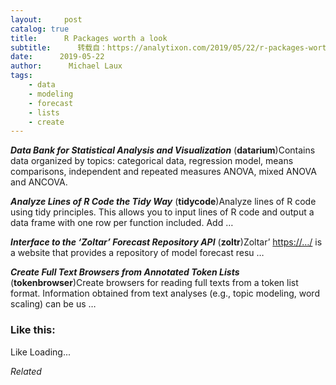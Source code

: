 ```yaml
---
layout:     post
catalog: true
title:      R Packages worth a look
subtitle:      转载自：https://analytixon.com/2019/05/22/r-packages-worth-a-look-1524/
date:      2019-05-22
author:      Michael Laux
tags:
    - data
    - modeling
    - forecast
    - lists
    - create
---
```


***Data Bank for Statistical Analysis and Visualization*** (**datarium**)Contains data organized by topics: categorical data, regression model, means comparisons, independent and repeated measures ANOVA, mixed ANOVA and ANCOVA.

***Analyze Lines of R Code the Tidy Way*** (**tidycode**)Analyze lines of R code using tidy principles. This allows you to input lines of R code and output a data frame with one row per function included. Add …

***Interface to the ‘Zoltar’ Forecast Repository API*** (**zoltr**)Zoltar’ <https://…/> is a website that provides a repository of model forecast resu …

***Create Full Text Browsers from Annotated Token Lists*** (**tokenbrowser**)Create browsers for reading full texts from a token list format. Information obtained from text analyses (e.g., topic modeling, word scaling) can be us …





### Like this:

Like Loading...


*Related*


